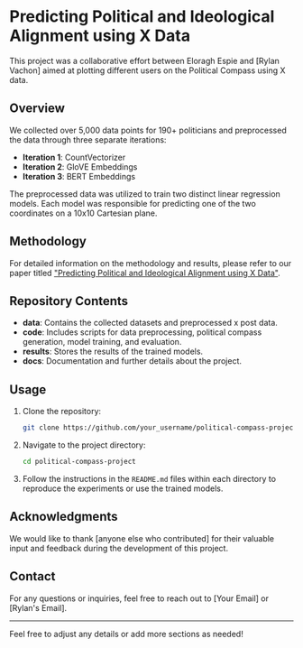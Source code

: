 # Predicting Political and Ideological Alignment using X Data

This project was a collaborative effort between Eloragh Espie and [Rylan Vachon] aimed at plotting different users on the Political Compass using X data.

## Overview

We collected over 5,000 data points for 190+ politicians and preprocessed the data through three separate iterations:

- **Iteration 1**: CountVectorizer
- **Iteration 2**: GloVE Embeddings
- **Iteration 3**: BERT Embeddings

The preprocessed data was utilized to train two distinct linear regression models. Each model was responsible for predicting one of the two coordinates on a 10x10 Cartesian plane.

## Methodology

For detailed information on the methodology and results, please refer to our paper titled ["Predicting Political and Ideological Alignment using X Data"](link_to_paper).

## Repository Contents

- **data**: Contains the collected datasets and preprocessed x post data.
- **code**: Includes scripts for data preprocessing, political compass generation, model training, and evaluation.
- **results**: Stores the results of the trained models.
- **docs**: Documentation and further details about the project.

## Usage

1. Clone the repository:

    ```bash
    git clone https://github.com/your_username/political-compass-project.git
    ```

2. Navigate to the project directory:

    ```bash
    cd political-compass-project
    ```

3. Follow the instructions in the `README.md` files within each directory to reproduce the experiments or use the trained models.

## Acknowledgments

We would like to thank [anyone else who contributed] for their valuable input and feedback during the development of this project.

## Contact

For any questions or inquiries, feel free to reach out to [Your Email] or [Rylan's Email].

---

Feel free to adjust any details or add more sections as needed!

